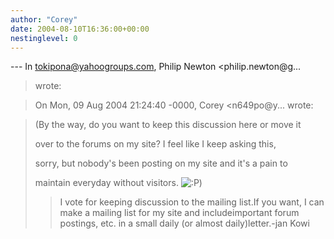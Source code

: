 ```yaml
---
author: "Corey"
date: 2004-08-10T16:36:00+00:00
nestinglevel: 0
---
```

\---
 In [tokipona@yahoogroups.com](mailto://tokipona@yahoogroups.com), Philip Newton <philip.newton@g...
>wrote:

> On Mon, 09 Aug 2004 21:24:40 -0000, Corey <n649po@y...
> wrote:

> 
> (By the way, do you want to keep this discussion here or move it
> 
> over to the forums on my site? I feel like I keep asking this,
> 
> sorry, but nobody's been posting on my site and it's a pain to
> 
> maintain everyday without visitors. ![:P](images/smilies/icon_razz.gif "Razz"))
>> I vote for keeping discussion to the mailing list.If you want, I can make a mailing list for my site and includeimportant forum postings, etc. in a small daily (or almost daily)letter.-jan Kowi